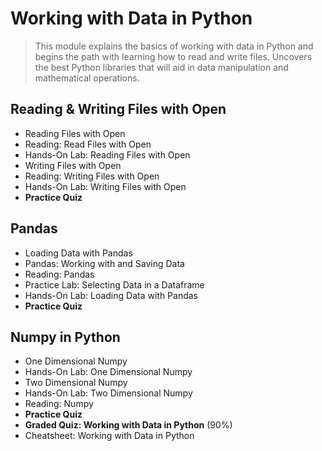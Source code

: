 # Working with Data in Python
> This module explains the basics of working with data in Python and begins the path with learning how to read and write files. Uncovers the best Python libraries that will aid in data manipulation and mathematical operations.
## Reading & Writing Files with Open
- Reading Files with Open
- Reading: Read Files with Open
- Hands-On Lab: Reading Files with Open
- Writing Files with Open
- Reading: Writing Files with Open
- Hands-On Lab: Writing Files with Open
- **Practice Quiz**
## Pandas
- Loading Data with Pandas
- Pandas: Working with and Saving Data
- Reading: Pandas
- Practice Lab: Selecting Data in a Dataframe 
- Hands-On Lab: Loading Data with Pandas
- **Practice Quiz**
## Numpy in Python
- One Dimensional Numpy
- Hands-On Lab: One Dimensional Numpy
- Two Dimensional Numpy
- Hands-On Lab: Two Dimensional Numpy
- Reading: Numpy
- **Practice Quiz**
- **Graded Quiz: Working with Data in Python** (90%)
- Cheatsheet: Working with Data in Python
